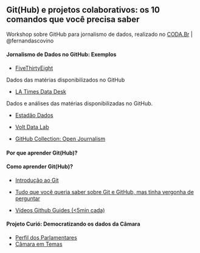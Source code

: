## Git(Hub) e projetos colaborativos: os 10 comandos que você precisa saber 

Workshop sobre GitHub para jornalismo de dados, realizado no [CODA.Br](https://coda.escoladedados.org) | @fernandascovino

#### Jornalismo de Dados no GitHub: Exemplos 

+ [FiveThirtyEight](https://github.com/fivethirtyeight/data)

Dados das matérias disponibilizados no GitHub 

+ [LA Times Data Desk](https://github.com/datadesk) 

Dados e análises das matérias disponibilizadas no GitHub. 

+ [Estadão Dados](https://github.com/estadaoDados) 

+ [Volt Data Lab](https://github.com/voltdatalab) 

+ [GitHub Collection: Open Journalism](https://github.com/collections/open-journalism) 

#### Por que aprender Git(Hub)? 

#### Como aprender Git(Hub)? 

+ [Introdução ao Git](https://www.dadosaleatorios.com.br/post/introdu%C3%A7%C3%A3o-ao-git/) 

+ [Tudo que você queria saber sobre Git e GitHub, mas tinha vergonha de perguntar](https://tableless.com.br/tudo-que-voce-queria-saber-sobre-git-e-github-mas-tinha-vergonha-de-perguntar/) 

+ [Vídeos Github Guides (<5min cada)](https://www.youtube.com/githubguides) 

#### Projeto Curió: Democratizando os dados da Câmara

+ [Perfil dos Parlamentares](http://35.192.83.177:5001/)
+ [Câmara em Temas](http://35.192.83.177:5000/)
